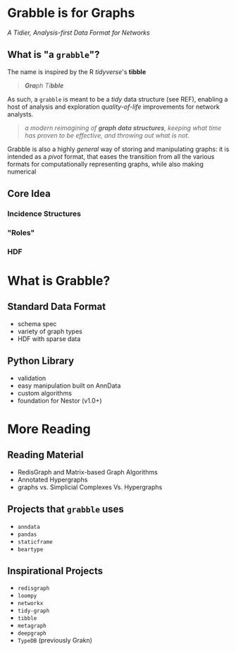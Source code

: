 # Grabble is for Graphs
_A Tidier, Analysis-first Data Format for Networks_

## What is "a `grabble`"? 

The name is inspired by the R _tidyverse_'s **tibble**

> _**Gra**ph Ti**bble**_

As such, a `grabble` is meant to be a _tidy_ data structure (see REF), enabling a host of analysis and exploration _quality-of-life_
improvements for network analysts. 

> _a modern reimagining of **graph data structures**, keeping what time has proven to be effective, and throwing out what is not._

Grabble is also a highly _general_ way of storing and manipulating graphs: it is intended as a _pivot_ format, that eases the transition from all the various formats for computationally representing graphs, while also making numerical 

## Core Idea

### Incidence Structures

### "Roles"

### HDF

# What is Grabble? 

## Standard Data Format 
- schema spec
- variety of graph types
- HDF with sparse data

## Python Library
- validation
- easy manipulation built on AnnData
- custom algorithms
- foundation for Nestor (v1.0+)

# More Reading

## Reading Material
- RedisGraph and Matrix-based Graph Algorithms
- Annotated Hypergraphs
- graphs vs. Simplicial Complexes Vs. Hypergraphs

## Projects that `grabble` uses
- `anndata`
- `pandas`
- `staticframe`
- `beartype`


## Inspirational Projects
- `redisgraph`
- `loompy`
- `networkx`
- `tidy-graph`
- `tibble`
- `metagraph`
- `deepgraph`
- `TypeDB` (previously Grakn)


